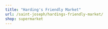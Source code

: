 ```yaml
---
title: "Harding's Friendly Market"
url: /saint-joseph/hardings-friendly-market/
shop: supermarket
---
```

